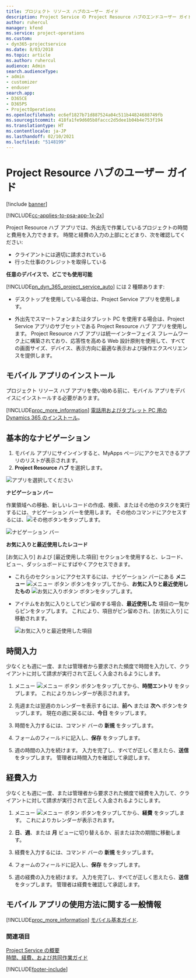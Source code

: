 ```yaml
---
title: プロジェクト リソース ハブのユーザー ガイド
description: Project Service の Project Resource ハブのエンドユーザー ガイド
author: ruhercul
manager: kfend
ms.service: project-operations
ms.custom:
- dyn365-projectservice
ms.date: 8/03/2018
ms.topic: article
ms.author: ruhercul
audience: Admin
search.audienceType:
- admin
- customizer
- enduser
search.app:
- D365CE
- D365PS
- ProjectOperations
ms.openlocfilehash: ec6ef1827b71d887524a04c511b44824688749fb
ms.sourcegitcommit: 418fa1fe9d605b8faccc2d5dee1b04b4e753f194
ms.translationtype: HT
ms.contentlocale: ja-JP
ms.lasthandoff: 02/10/2021
ms.locfileid: "5148199"
---
```

# <a name="user-guide-for-project-resource-hub"></a>Project Resource ハブのユーザー ガイド

[!include [banner](../includes/psa-now-project-operations.md)]

[!INCLUDE[cc-applies-to-psa-app-1x-2x](../includes/cc-applies-to-psa-app-1x-2x.md)]

Project Resource ハブ アプリでは、外出先で作業しているプロジェクトの時間と費用を入力できます。 時間と経費の入力の上部にとどまり、次を確認してください:

- クライアントには適切に請求されている
- 行った仕事のクレジットを取得している

**任意のデバイスで、どこでも使用可能**

[!INCLUDE[pn_dyn_365_project_service_auto](../includes/pn-dyn-365-project-service-auto.md)] には 2 種類あります: 

- デスクトップを使用している場合は、Project Service アプリを使用します。 

- 外出先でスマートフォンまたはタブレット PC を使用する場合は、Project Service アプリのサブセットである Project Resource ハブ アプリを使用します。 Project Resource ハブ アプリは統一インターフェイス フレームワーク上に構築されており、応答性を高める Web 設計原則を使用して、すべての画面サイズ、デバイス、表示方向に最適な表示および操作エクスペリエンスを提供します。 


## <a name="install-the-mobile-app"></a>モバイル アプリのインストール
プロジェクト リソース ハブ アプリを使い始める前に、モバイル アプリをデバイスにインストールする必要があります。 

[!INCLUDE[proc_more_information](../includes/proc-more-information.md)] [電話用およびタブレット PC 用の Dynamics 365 のインストール](https://docs.microsoft.com/dynamics365/mobile-app/install-dynamics-365-for-phones-and-tablets)。

## <a name="basic-navigation"></a>基本的なナビゲーション
1.  モバイル アプリにサインインすると、MyApps ページにアクセスできるアプリのリストが表示されます。 
2.  **Project Resource ハブ** を選択します。

![アプリを選択してください](media/chooseApp_1.png "アプリを選択してください")

**ナビゲーション バー**

作業領域への移動、新しいレコードの作成、検索、またはその他のタスクを実行するには、ナビゲーション バーを使用します。 その他のコマンドにアクセスするには、![その他](media/MoreButton.png "さらに表示 - ボタン")ボタンをタップします。

![ナビゲーション バー](media/NavBar_2.png "ナビゲーション バー")

**お気に入りと最近使用したレコード**

[お気に入り] および [最近使用した項目] セクションを使用すると、レコード、ビュー、ダッシュボードにすばやくアクセスできます。 

- これらのセクションにアクセスするには、ナビゲーション バーにある **メニュー** ![メニュー ボタン](media/MenuButton.png "メニュー ボタン") ボタンをタップしてから、**お気に入りと最近使用したもの** ![お気に入りボタン](media/FavButton.png "お気に入り ボタン") ボタンをタップします。

- アイテムをお気に入りとしてピン留めする場合、**最近使用した** 項目の一覧からピンをタップします。 これにより、項目がピン留めされ、[お気に入り] に移動されます。

  ![お気に入りと最近使用した項目](media/Favs_3.png "お気に入りと最近使用した項目")
 
## <a name="enter-time"></a>時間入力
少なくとも週に一度、または管理者から要求された頻度で時間を入力して、クライアントに対して請求が実行されて正しく入金されるようにします。

1. メニュー ![メニュー ボタン](media/MenuButton.png "メニュー ボタン") ボタンをタップしてから、**時間エントリ** をタップします。 これによりカレンダーが表示されます。

2. 先週または翌週のカレンダーを表示するには、**前へ** または **次へ** ボタンをタップします。 現在の週に戻るには、**今日** をタップします。

3. 時間を入力するには、コマンド バーの **新規** をタップします。 

4. フォームのフィールドに記入し、**保存** をタップします。

5. 週の時間の入力を続けます。 入力を完了し、すべてが正しく思えたら、**送信** をタップします。 管理者は時間入力を確認して承認します。

## <a name="enter-expenses"></a>経費入力 
少なくとも週に一度、または管理者から要求された頻度で経費を入力して、クライアントに対して請求が実行されて正しく入金されるようにします。

1. メニュー ![メニュー ボタン](media/MenuButton.png "メニュー ボタン") ボタンをタップしてから、**経費** をタップします。 これによりカレンダーが表示されます。

2. **日**、**週**、または **月** ビューに切り替えるか、前または次の期間に移動します。 

3. 経費を入力するには、コマンド バーの **新規** をタップします。 

4. フォームのフィールドに記入し、**保存** をタップします。

5. 週の経費の入力を続けます。 入力を完了し、すべてが正しく思えたら、**送信** をタップします。 管理者は経費を確認して承認します。

## <a name="general-information-on-how-to-use-the-mobile-app"></a>モバイル アプリの使用方法に関する一般情報 
[!INCLUDE[proc_more_information](../includes/proc-more-information.md)] [モバイル基本ガイド](https://docs.microsoft.com/dynamics365/mobile-app/dynamics-365-phones-tablets-users-guide).

### <a name="see-also"></a>関連項目  
 [Project Service の概要](../psa/overview.md)   
 [時間、経費、および共同作業ガイド](../psa/time-expense-collaboration-guide.md)   
 


[!INCLUDE[footer-include](../includes/footer-banner.md)]